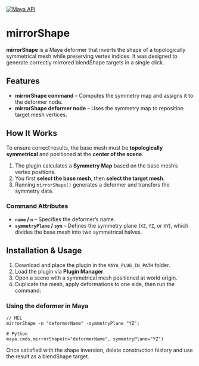 [![Maya API](https://img.shields.io/badge/SDK-Maya%20API-blue.svg)](#)

# mirrorShape

**mirrorShape** is a Maya deformer that inverts the shape of a topologically symmetrical mesh while preserving vertex indices. It was designed to generate correctly mirrored blendShape targets in a single click.

## Features

- **mirrorShape command** – Computes the symmetry map and assigns it to the deformer node.
- **mirrorShape deformer node** – Uses the symmetry map to reposition target mesh vertices.

## How It Works

To ensure correct results, the base mesh must be **topologically symmetrical** and positioned at the **center of the scene**.

1. The plugin calculates a **Symmetry Map** based on the base mesh’s vertex positions.
2. You first **select the base mesh**, then **select the target mesh**.
3. Running `mirrorShape()` generates a deformer and transfers the symmetry data.

### Command Attributes

- **`name` / `n`** – Specifies the deformer’s name.
- **`symmetryPlane` / `sym`** – Defines the symmetry plane (`XZ`, `YZ`, or `XY`), which divides the base mesh into two symmetrical halves.

## Installation & Usage

1. Download and place the plugin in the `MAYA_PLUG_IN_PATH` folder.
2. Load the plugin via **Plugin Manager**.
3. Open a scene with a symmetrical mesh positioned at world origin.
4. Duplicate the mesh, apply deformations to one side, then run the command:

### Using the deformer in Maya

```
// MEL
mirrorShape -n "deformerName" -symmetryPlane "YZ";

# Python
maya.cmds.mirrorShape(n="deformerName", symmetryPlane="YZ")
```

Once satisfied with the shape inversion, delete construction history and use the result as a blendShape target.
